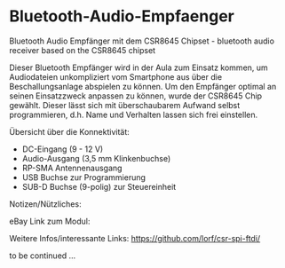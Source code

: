 # Bluetooth-Audio-Empfaenger
Bluetooth Audio Empfänger mit dem CSR8645 Chipset - bluetooth audio receiver based on the CSR8645 chipset

Dieser Bluetooth Empfänger wird in der Aula zum Einsatz kommen, um Audiodateien unkompliziert vom Smartphone aus über die Beschallungsanlage abspielen zu können.
Um den Empfänger optimal an seinen Einsatzzweck anpassen zu können, wurde der CSR8645 Chip gewählt.
Dieser lässt sich mit überschaubarem Aufwand selbst programmieren, d.h. Name und Verhalten lassen sich frei einstellen.


Übersicht über die Konnektivität:
- DC-Eingang (9 - 12 V)
- Audio-Ausgang (3,5 mm Klinkenbuchse)
- RP-SMA Antennenausgang
- USB Buchse zur Programmierung
- SUB-D Buchse (9-polig) zur Steuereinheit



Notizen/Nützliches:

eBay Link zum Modul:


Weitere Infos/interessante Links:
https://github.com/lorf/csr-spi-ftdi/

to be continued ...
